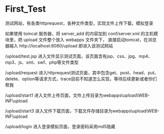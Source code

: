 # First_Test
测试网站，有各类httprequest，各种文件类型，实现文件上传下载，模拟登录

如果使用 tomcat 服务器，将 server_add 的内容加到 conf/server.xml 的主机模块里，把 upload 文件整个放入 webapps 文件夹下，
直接启动tomcat，在浏览器输入 http://localhost:8080/upload 即进入该测试网站

/upload/test.jsp 进入文件显示测试页面，该页面含有jsp、css、jpg、mp4、mp3、js、xml、swf、php等文件类型

/upload/request 进入httprequest测试页面，其中包含get、post、head、put、delete、option等请求方式，trace目前不知道怎么实现，等待后续更新或者你们帮我

/upload/start1 进入文件上传页面，文件上传目录为webapps\upload\WEB-INF\upload

/upload/start3 进入文件下载页面，下载文件存储目录为webapps\upload\WEB-INF\upload

/upload/login 进入登录模拟页面，登录密码采用md5隐藏
